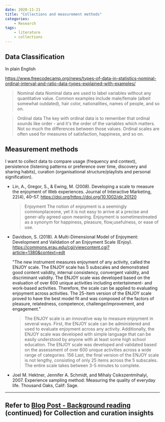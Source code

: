 ```yaml
---
date: 2020-11-21
title: "Collections and measurement methods"
categories: 
    - Research
tags:
    - literature
    - collections
---
```


## Data Classification

In plain English

https://www.freecodecamp.org/news/types-of-data-in-statistics-nominal-ordinal-interval-and-ratio-data-types-explained-with-examples/

> Nominal data
> Nominal data are used to label variables without any quantitative value. Common examples include male/female (albeit somewhat outdated), hair color, nationalities, names of people, and so on. 

>Ordinal data
> The key with ordinal data is to remember that ordinal sounds like order - and it's the order of the variables which matters. Not so much the differences between those values.
> Ordinal scales are often used for measures of satisfaction, happiness, and so on.

## Measurement methods

I want to collect data to compare usage (frequency and context), persistence (listening patterns or preference over time, discovery and sharing habits), curation (organisational structure/playlists and personal signification).

- Lin, A., Gregor, S., & Ewing, M. (2008). Developing a scale to measure the enjoyment of Web experiences. Journal of Interactive Marketing, 22(4), 40–57. https://doi.org/https://doi.org/10.1002/dir.20120

  > Enjoyment The notion of enjoyment is a seemingly commonplaceone, yet it is not easy to arrive at a precise and gener-ally  agreed  upon  meaning.  Enjoyment  is  sometimestreated  as  a  synonym  for  happiness,  pleasure,  flow,usefulness,  or  ease  of  use.

- Davidson, S. (2018). A Multi-Dimensional Model of Enjoyment: Development and Validation of an Enjoyment Scale (Enjoy). https://commons.erau.edu/cgi/viewcontent.cgi?article=1380&context=edt

  "The new instrument measures enjoyment of any activity, called the ENJOY scale. The ENJOY scale has 5 subscales and demonstrated good content validity, internal consistency, convergent validity, and discriminant validity. The ENJOY scale was developed based on the evaluation of over 600 unique activities including entertainment- and work-based activities. Therefore, the scale can be applied to evaluating enjoyment across activities. The 25-item version of the ENJOY scale proved to have the best model fit and was composed of the factors of pleasure, relatedness, competence, challenge/improvement, and engagement."

  > The ENJOY scale is an innovative way to measure enjoyment in several ways. First, the
  ENJOY scale can be administered and used to evaluate enjoyment across any activity.
  Additionally, the ENJOY scale was developed with simple language that can be easily understood
  by anyone with at least some high school education. The ENJOY scale was developed and
  validated based on the assessment of over 600 unique activities across a wide range of categories. 
  156
  Last, the final version of the ENJOY scale is not lengthy, consisting of only 25 items across the 5
  subscales. The entire scale takes between 3-5 minutes to complete.



- Joel M. Hektner, Jennifer A. Schmidt, and Mihaly Csikszentmihalyi, 2007. Experience sampling method: Measuring the quality of everyday life. Thousand Oaks, Calif: Sage.



___

## Refer to [Blog Post - Background reading](/blog/readings/2) (continued) for Collection and curation insights